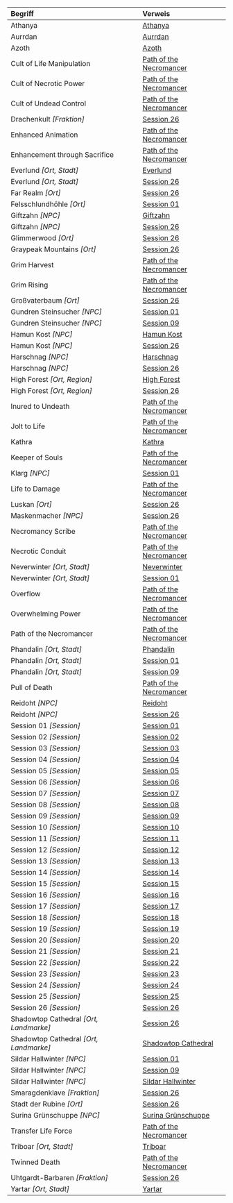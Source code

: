 | Begriff | Verweis |
|:------------|:----------------|
| Athanya | [Athanya](https://lolindhir.github.io/PnP/campaigns/starter/pcs/athanya) |
| Aurrdan | [Aurrdan](https://lolindhir.github.io/PnP/campaigns/starter/pcs/aurrdan) |
| Azoth | [Azoth](https://lolindhir.github.io/PnP/campaigns/starter/pcs/azoth) |
| Cult of Life Manipulation | [Path of the Necromancer](https://lolindhir.github.io/PnP/campaigns/starter/pcs/athanya/athanya_necromancer) |
| Cult of Necrotic Power | [Path of the Necromancer](https://lolindhir.github.io/PnP/campaigns/starter/pcs/athanya/athanya_necromancer) |
| Cult of Undead Control | [Path of the Necromancer](https://lolindhir.github.io/PnP/campaigns/starter/pcs/athanya/athanya_necromancer) |
| Drachenkult *[Fraktion]* | [Session 26](https://lolindhir.github.io/PnP/campaigns/starter/sessions/session026) |
| Enhanced Animation | [Path of the Necromancer](https://lolindhir.github.io/PnP/campaigns/starter/pcs/athanya/athanya_necromancer) |
| Enhancement through Sacrifice | [Path of the Necromancer](https://lolindhir.github.io/PnP/campaigns/starter/pcs/athanya/athanya_necromancer) |
| Everlund *[Ort, Stadt]* | [Everlund](https://lolindhir.github.io/PnP/campaigns/starter/locations/cities/everlund) |
| Everlund *[Ort, Stadt]* | [Session 26](https://lolindhir.github.io/PnP/campaigns/starter/sessions/session026) |
| Far Realm *[Ort]* | [Session 26](https://lolindhir.github.io/PnP/campaigns/starter/sessions/session026) |
| Felsschlundhöhle *[Ort]* | [Session 01](https://lolindhir.github.io/PnP/campaigns/starter/sessions/session001) |
| Giftzahn *[NPC]* | [Giftzahn](https://lolindhir.github.io/PnP/campaigns/starter/npcs/giftzahn) |
| Giftzahn *[NPC]* | [Session 26](https://lolindhir.github.io/PnP/campaigns/starter/sessions/session026) |
| Glimmerwood *[Ort]* | [Session 26](https://lolindhir.github.io/PnP/campaigns/starter/sessions/session026) |
| Graypeak Mountains *[Ort]* | [Session 26](https://lolindhir.github.io/PnP/campaigns/starter/sessions/session026) |
| Grim Harvest | [Path of the Necromancer](https://lolindhir.github.io/PnP/campaigns/starter/pcs/athanya/athanya_necromancer) |
| Grim Rising | [Path of the Necromancer](https://lolindhir.github.io/PnP/campaigns/starter/pcs/athanya/athanya_necromancer) |
| Großvaterbaum *[Ort]* | [Session 26](https://lolindhir.github.io/PnP/campaigns/starter/sessions/session026) |
| Gundren Steinsucher *[NPC]* | [Session 01](https://lolindhir.github.io/PnP/campaigns/starter/sessions/session001) |
| Gundren Steinsucher *[NPC]* | [Session 09](https://lolindhir.github.io/PnP/campaigns/starter/sessions/session009) |
| Hamun Kost *[NPC]* | [Hamun Kost](https://lolindhir.github.io/PnP/campaigns/starter/npcs/hamun_kost) |
| Hamun Kost *[NPC]* | [Session 26](https://lolindhir.github.io/PnP/campaigns/starter/sessions/session026) |
| Harschnag *[NPC]* | [Harschnag](https://lolindhir.github.io/PnP/campaigns/starter/npcs/harschnag) |
| Harschnag *[NPC]* | [Session 26](https://lolindhir.github.io/PnP/campaigns/starter/sessions/session026) |
| High Forest *[Ort, Region]* | [High Forest](https://lolindhir.github.io/PnP/campaigns/starter/locations/regions/high_forest) |
| High Forest *[Ort, Region]* | [Session 26](https://lolindhir.github.io/PnP/campaigns/starter/sessions/session026) |
| Inured to Undeath | [Path of the Necromancer](https://lolindhir.github.io/PnP/campaigns/starter/pcs/athanya/athanya_necromancer) |
| Jolt to Life | [Path of the Necromancer](https://lolindhir.github.io/PnP/campaigns/starter/pcs/athanya/athanya_necromancer) |
| Kathra | [Kathra](https://lolindhir.github.io/PnP/campaigns/starter/pcs/kathra) |
| Keeper of Souls | [Path of the Necromancer](https://lolindhir.github.io/PnP/campaigns/starter/pcs/athanya/athanya_necromancer) |
| Klarg *[NPC]* | [Session 01](https://lolindhir.github.io/PnP/campaigns/starter/sessions/session001) |
| Life to Damage | [Path of the Necromancer](https://lolindhir.github.io/PnP/campaigns/starter/pcs/athanya/athanya_necromancer) |
| Luskan *[Ort]* | [Session 26](https://lolindhir.github.io/PnP/campaigns/starter/sessions/session026) |
| Maskenmacher *[NPC]* | [Session 26](https://lolindhir.github.io/PnP/campaigns/starter/sessions/session026) |
| Necromancy Scribe | [Path of the Necromancer](https://lolindhir.github.io/PnP/campaigns/starter/pcs/athanya/athanya_necromancer) |
| Necrotic Conduit | [Path of the Necromancer](https://lolindhir.github.io/PnP/campaigns/starter/pcs/athanya/athanya_necromancer) |
| Neverwinter *[Ort, Stadt]* | [Neverwinter](https://lolindhir.github.io/PnP/campaigns/starter/locations/cities/neverwinter) |
| Neverwinter *[Ort, Stadt]* | [Session 01](https://lolindhir.github.io/PnP/campaigns/starter/sessions/session001) |
| Overflow | [Path of the Necromancer](https://lolindhir.github.io/PnP/campaigns/starter/pcs/athanya/athanya_necromancer) |
| Overwhelming Power | [Path of the Necromancer](https://lolindhir.github.io/PnP/campaigns/starter/pcs/athanya/athanya_necromancer) |
| Path of the Necromancer | [Path of the Necromancer](https://lolindhir.github.io/PnP/campaigns/starter/pcs/athanya/athanya_necromancer) |
| Phandalin *[Ort, Stadt]* | [Phandalin](https://lolindhir.github.io/PnP/campaigns/starter/locations/cities/phandalin) |
| Phandalin *[Ort, Stadt]* | [Session 01](https://lolindhir.github.io/PnP/campaigns/starter/sessions/session001) |
| Phandalin *[Ort, Stadt]* | [Session 09](https://lolindhir.github.io/PnP/campaigns/starter/sessions/session009) |
| Pull of Death | [Path of the Necromancer](https://lolindhir.github.io/PnP/campaigns/starter/pcs/athanya/athanya_necromancer) |
| Reidoht *[NPC]* | [Reidoht](https://lolindhir.github.io/PnP/campaigns/starter/npcs/reidoht) |
| Reidoht *[NPC]* | [Session 26](https://lolindhir.github.io/PnP/campaigns/starter/sessions/session026) |
| Session 01 *[Session]* | [Session 01](https://lolindhir.github.io/PnP/campaigns/starter/sessions/session001) |
| Session 02 *[Session]* | [Session 02](https://lolindhir.github.io/PnP/campaigns/starter/sessions/session002) |
| Session 03 *[Session]* | [Session 03](https://lolindhir.github.io/PnP/campaigns/starter/sessions/session003) |
| Session 04 *[Session]* | [Session 04](https://lolindhir.github.io/PnP/campaigns/starter/sessions/session004) |
| Session 05 *[Session]* | [Session 05](https://lolindhir.github.io/PnP/campaigns/starter/sessions/session005) |
| Session 06 *[Session]* | [Session 06](https://lolindhir.github.io/PnP/campaigns/starter/sessions/session006) |
| Session 07 *[Session]* | [Session 07](https://lolindhir.github.io/PnP/campaigns/starter/sessions/session007) |
| Session 08 *[Session]* | [Session 08](https://lolindhir.github.io/PnP/campaigns/starter/sessions/session008) |
| Session 09 *[Session]* | [Session 09](https://lolindhir.github.io/PnP/campaigns/starter/sessions/session009) |
| Session 10 *[Session]* | [Session 10](https://lolindhir.github.io/PnP/campaigns/starter/sessions/session010) |
| Session 11 *[Session]* | [Session 11](https://lolindhir.github.io/PnP/campaigns/starter/sessions/session011) |
| Session 12 *[Session]* | [Session 12](https://lolindhir.github.io/PnP/campaigns/starter/sessions/session012) |
| Session 13 *[Session]* | [Session 13](https://lolindhir.github.io/PnP/campaigns/starter/sessions/session013) |
| Session 14 *[Session]* | [Session 14](https://lolindhir.github.io/PnP/campaigns/starter/sessions/session014) |
| Session 15 *[Session]* | [Session 15](https://lolindhir.github.io/PnP/campaigns/starter/sessions/session015) |
| Session 16 *[Session]* | [Session 16](https://lolindhir.github.io/PnP/campaigns/starter/sessions/session016) |
| Session 17 *[Session]* | [Session 17](https://lolindhir.github.io/PnP/campaigns/starter/sessions/session017) |
| Session 18 *[Session]* | [Session 18](https://lolindhir.github.io/PnP/campaigns/starter/sessions/session018) |
| Session 19 *[Session]* | [Session 19](https://lolindhir.github.io/PnP/campaigns/starter/sessions/session019) |
| Session 20 *[Session]* | [Session 20](https://lolindhir.github.io/PnP/campaigns/starter/sessions/session020) |
| Session 21 *[Session]* | [Session 21](https://lolindhir.github.io/PnP/campaigns/starter/sessions/session021) |
| Session 22 *[Session]* | [Session 22](https://lolindhir.github.io/PnP/campaigns/starter/sessions/session022) |
| Session 23 *[Session]* | [Session 23](https://lolindhir.github.io/PnP/campaigns/starter/sessions/session023) |
| Session 24 *[Session]* | [Session 24](https://lolindhir.github.io/PnP/campaigns/starter/sessions/session024) |
| Session 25 *[Session]* | [Session 25](https://lolindhir.github.io/PnP/campaigns/starter/sessions/session025) |
| Session 26 *[Session]* | [Session 26](https://lolindhir.github.io/PnP/campaigns/starter/sessions/session026) |
| Shadowtop Cathedral *[Ort, Landmarke]* | [Session 26](https://lolindhir.github.io/PnP/campaigns/starter/sessions/session026) |
| Shadowtop Cathedral *[Ort, Landmarke]* | [Shadowtop Cathedral](https://lolindhir.github.io/PnP/campaigns/starter/locations/landmarks/shadowtop_cathedral) |
| Sildar Hallwinter *[NPC]* | [Session 01](https://lolindhir.github.io/PnP/campaigns/starter/sessions/session001) |
| Sildar Hallwinter *[NPC]* | [Session 09](https://lolindhir.github.io/PnP/campaigns/starter/sessions/session009) |
| Sildar Hallwinter *[NPC]* | [Sildar Hallwinter](https://lolindhir.github.io/PnP/campaigns/starter/npcs/sildar_hallwinter) |
| Smaragdenklave *[Fraktion]* | [Session 26](https://lolindhir.github.io/PnP/campaigns/starter/sessions/session026) |
| Stadt der Rubine *[Ort]* | [Session 26](https://lolindhir.github.io/PnP/campaigns/starter/sessions/session026) |
| Surina Grünschuppe *[NPC]* | [Surina Grünschuppe](https://lolindhir.github.io/PnP/campaigns/starter/npcs/surina_grünschuppe) |
| Transfer Life Force | [Path of the Necromancer](https://lolindhir.github.io/PnP/campaigns/starter/pcs/athanya/athanya_necromancer) |
| Triboar *[Ort, Stadt]* | [Triboar](https://lolindhir.github.io/PnP/campaigns/starter/locations/cities/triboar) |
| Twinned Death | [Path of the Necromancer](https://lolindhir.github.io/PnP/campaigns/starter/pcs/athanya/athanya_necromancer) |
| Uhtgardt-Barbaren *[Fraktion]* | [Session 26](https://lolindhir.github.io/PnP/campaigns/starter/sessions/session026) |
| Yartar *[Ort, Stadt]* | [Yartar](https://lolindhir.github.io/PnP/campaigns/starter/locations/cities/yartar) |

